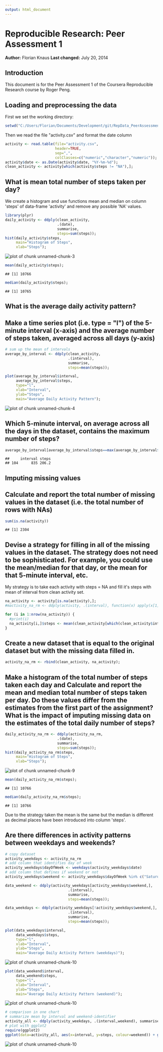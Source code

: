 ```yaml
---
output: html_document
---
```

# Reproducible Research: Peer Assessment 1
**Author:** Florian Knaus
**Last changed:** July 20, 2014
## Introduction
This document is for the Peer Assessment 1 of the Coursera Reproducible Research course by Roger Peng.


## Loading and preprocessing the data
First we set the working directory:

```r
setwd("C:/Users/Florian/Documents/Development/git/RepData_PeerAssessment1");
```
Then we read the file "activity.csv" and format the date column

```r
activity <- read.table(file="activity.csv", 
                       header=TRUE,
                       sep=",",
                       colClasses=c("numeric","character","numeric"));
activity$date <- as.Date(activity$date, "%Y-%m-%d");
clean_activity <- activity[which(activity$steps != "NA"),];
```


## What is mean total number of steps taken per day?
We create a histogram and use functions mean and median on column 'steps' of data-frame 'activity' and remove any possible 'NA' values.

```r
library(plyr)
daily_activity <- ddply(clean_activity, 
                        .(date), 
                        summarise, 
                        steps=sum(steps));
hist(daily_activity$steps,
     main="Histogram of Steps", 
     xlab="Steps");
```

![plot of chunk unnamed-chunk-3](figure/unnamed-chunk-3.png) 

```r
mean(daily_activity$steps);
```

```
## [1] 10766
```

```r
median(daily_activity$steps);
```

```
## [1] 10765
```


## What is the average daily activity pattern?

## Make a time series plot (i.e. type = "l") of the 5-minute interval (x-axis) and the average number of steps taken, averaged across all days (y-axis)

```r
# sum up the mean of intervals
average_by_interval <- ddply(clean_activity, 
                             .(interval), 
                             summarise, 
                             steps=mean(steps));

plot(average_by_interval$interval, 
     average_by_interval$steps, 
     type="l",
     xlab="Interval",
     ylab="Steps",
     main="Average Daily Activity Pattern");
```

![plot of chunk unnamed-chunk-4](figure/unnamed-chunk-4.png) 

## Which 5-minute interval, on average across all the days in the dataset, contains the maximum number of steps?

```r
average_by_interval[average_by_interval$steps==max(average_by_interval$steps),]
```

```
##     interval steps
## 104      835 206.2
```


## Imputing missing values

## Calculate and report the total number of missing values in the dataset (i.e. the total number of rows with NAs)

```r
sum(is.na(activity))
```

```
## [1] 2304
```

## Devise a strategy for filling in all of the missing values in the dataset. The strategy does not need to be sophisticated. For example, you could use the mean/median for that day, or the mean for that 5-minute interval, etc.

My strategy is to take each activity with steps = NA and fill it's steps with mean of interval from clean activity set.


```r
na_activity <- activity[is.na(activity),];
#mactivity_na_rm <- ddply(activity, .(interval), function(x) apply(x[1], 2, mean))

for (i in 1:nrow(na_activity)) {
  #print(i)
  na_activity[i,]$steps <- mean(clean_activity[which(clean_activity$interval == na_activity[i,]$interval),]$steps);
}
```

## Create a new dataset that is equal to the original dataset but with the missing data filled in.


```r
activity_na_rm <- rbind(clean_activity, na_activity);
```

## Make a histogram of the total number of steps taken each day and Calculate and report the mean and median total number of steps taken per day. Do these values differ from the estimates from the first part of the assignment? What is the impact of imputing missing data on the estimates of the total daily number of steps?


```r
daily_activity_na_rm <- ddply(activity_na_rm, 
                        .(date), 
                        summarise, 
                        steps=sum(steps));
hist(daily_activity_na_rm$steps,
     main="Histogram of Steps", 
     xlab="Steps");
```

![plot of chunk unnamed-chunk-9](figure/unnamed-chunk-9.png) 

```r
mean(daily_activity_na_rm$steps);
```

```
## [1] 10766
```

```r
median(daily_activity_na_rm$steps);
```

```
## [1] 10766
```

Due to the strategy taken the mean is the same but the median is different as decimal places have been introduced into column 'steps'.

## Are there differences in activity patterns between weekdays and weekends?

```r
# copy dataset
activity_weekdays <- activity_na_rm
# add column that identifies day of week
activity_weekdays$dayOfWeek <- weekdays(activity_weekdays$date)
# add column that defines if weekend or not
activity_weekdays$weekend <- activity_weekdays$dayOfWeek %in% c("Saturday", "Sunday")

data_weekend <- ddply(activity_weekdays[activity_weekdays$weekend,], 
                             .(interval), 
                             summarise, 
                             steps=mean(steps));

data_weekdays <- ddply(activity_weekdays[!activity_weekdays$weekend,], 
                             .(interval), 
                             summarise, 
                             steps=mean(steps));

plot(data_weekdays$interval, 
     data_weekdays$steps, 
     type="l",
     xlab="Interval",
     ylab="Steps",
     main="Average Daily Activity Pattern (weekdays)");
```

![plot of chunk unnamed-chunk-10](figure/unnamed-chunk-101.png) 

```r
plot(data_weekend$interval, 
     data_weekend$steps, 
     type="l",
     xlab="Interval",
     ylab="Steps",
     main="Average Daily Activity Pattern (weekend)");
```

![plot of chunk unnamed-chunk-10](figure/unnamed-chunk-102.png) 

```r
# comparison in one chart
# summarize mean by interval and weekend-identifier
activity_all <- ddply(activity_weekdays, .(interval,weekend), summarise, steps=mean(steps))
# plot with ggplot2
require(ggplot2)
ggplot(data=activity_all, aes(x=interval, y=steps, colour=weekend)) + geom_line()
```

![plot of chunk unnamed-chunk-10](figure/unnamed-chunk-103.png) 

